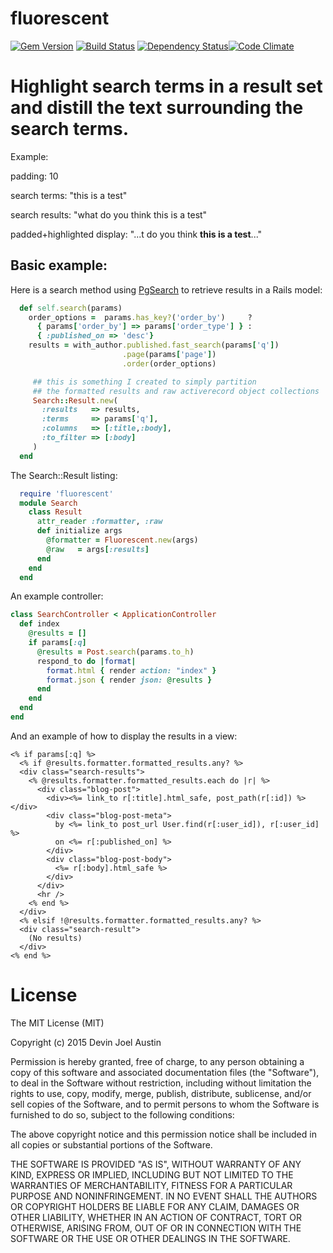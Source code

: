 fluorescent
===========
[![Gem Version](https://badge.fury.io/rb/fluorescent.svg)](http://badge.fury.io/rb/fluorescent) [![Build Status](https://travis-ci.org/dhoss/fluorescent.svg?branch=master)](https://travis-ci.org/dhoss/fluorescent) [![Dependency Status](https://gemnasium.com/dhoss/fluorescent.svg)](https://gemnasium.com/dhoss/fluorescent)[![Code Climate](https://codeclimate.com/github/dhoss/fluorescent/badges/gpa.svg)](https://codeclimate.com/github/dhoss/fluorescent)

# Highlight search terms in a result set and distill the text surrounding the search terms.

Example:

   padding: 10

   search terms: "this is a test"

   search results: "what do you think this is a test"

   padded+highlighted display: "...t do you think **this is a test**..." 


## Basic example:

Here is a search method using [PgSearch](https://github.com/Casecommons/pg_search) to retrieve results in a Rails model:

```ruby
  def self.search(params)
    order_options =  params.has_key?('order_by')     ?
      { params['order_by'] => params['order_type'] } :
      { :published_on => 'desc'}
    results = with_author.published.fast_search(params['q'])
                         .page(params['page'])
                         .order(order_options)

     ## this is something I created to simply partition
     ## the formatted results and raw activerecord object collections
     Search::Result.new(
       :results   => results,
       :terms     => params['q'],
       :columns   => [:title,:body],
       :to_filter => [:body]
     )
  end
```

The Search::Result listing:

```ruby
  require 'fluorescent'
  module Search
    class Result
      attr_reader :formatter, :raw
      def initialize args
        @formatter = Fluorescent.new(args)
        @raw   = args[:results]
      end
    end
  end
```

An example controller:
```ruby
class SearchController < ApplicationController
  def index
    @results = []
    if params[:q]
      @results = Post.search(params.to_h)
      respond_to do |format|
        format.html { render action: "index" }
        format.json { render json: @results }
      end
    end
  end
end
```

And an example of how to display the results in a view:

```html+erb
<% if params[:q] %>
  <% if @results.formatter.formatted_results.any? %>
  <div class="search-results">
    <% @results.formatter.formatted_results.each do |r| %>
      <div class="blog-post">
        <div><%= link_to r[:title].html_safe, post_path(r[:id]) %></div>
        <div class="blog-post-meta">
          by <%= link_to post_url User.find(r[:user_id]), r[:user_id] %>
          on <%= r[:published_on] %>
        </div>
        <div class="blog-post-body">
          <%= r[:body].html_safe %>
        </div>
      </div>
      <hr />
    <% end %>
  </div>
  <% elsif !@results.formatter.formatted_results.any? %>
  <div class="search-result">
    (No results)
  </div>
<% end %>
```

License
=======
The MIT License (MIT)

Copyright (c) 2015 Devin Joel Austin

Permission is hereby granted, free of charge, to any person obtaining a copy
of this software and associated documentation files (the "Software"), to deal
in the Software without restriction, including without limitation the rights
to use, copy, modify, merge, publish, distribute, sublicense, and/or sell
copies of the Software, and to permit persons to whom the Software is
furnished to do so, subject to the following conditions:

The above copyright notice and this permission notice shall be included in all
copies or substantial portions of the Software.

THE SOFTWARE IS PROVIDED "AS IS", WITHOUT WARRANTY OF ANY KIND, EXPRESS OR
IMPLIED, INCLUDING BUT NOT LIMITED TO THE WARRANTIES OF MERCHANTABILITY,
FITNESS FOR A PARTICULAR PURPOSE AND NONINFRINGEMENT. IN NO EVENT SHALL THE
AUTHORS OR COPYRIGHT HOLDERS BE LIABLE FOR ANY CLAIM, DAMAGES OR OTHER
LIABILITY, WHETHER IN AN ACTION OF CONTRACT, TORT OR OTHERWISE, ARISING FROM,
OUT OF OR IN CONNECTION WITH THE SOFTWARE OR THE USE OR OTHER DEALINGS IN THE
SOFTWARE.
 
